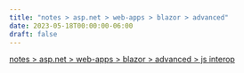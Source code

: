 ```yaml
---
title: "notes > asp.net > web-apps > blazor > advanced"
date: 2023-05-18T00:00:00-06:00
draft: false
---
```


[notes > asp.net > web-apps > blazor > advanced > js interop](js-interop.md)  
